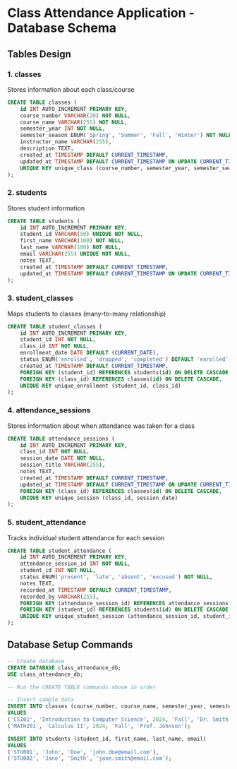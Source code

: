 # Class Attendance Application - Database Schema

## Tables Design

### 1. classes

Stores information about each class/course

```sql
CREATE TABLE classes (
    id INT AUTO_INCREMENT PRIMARY KEY,
    course_number VARCHAR(20) NOT NULL,
    course_name VARCHAR(255) NOT NULL,
    semester_year INT NOT NULL,
    semester_season ENUM('Spring', 'Summer', 'Fall', 'Winter') NOT NULL,
    instructor_name VARCHAR(255),
    description TEXT,
    created_at TIMESTAMP DEFAULT CURRENT_TIMESTAMP,
    updated_at TIMESTAMP DEFAULT CURRENT_TIMESTAMP ON UPDATE CURRENT_TIMESTAMP,
    UNIQUE KEY unique_class (course_number, semester_year, semester_season)
);
```

### 2. students

Stores student information

```sql
CREATE TABLE students (
    id INT AUTO_INCREMENT PRIMARY KEY,
    student_id VARCHAR(50) UNIQUE NOT NULL,
    first_name VARCHAR(100) NOT NULL,
    last_name VARCHAR(100) NOT NULL,
    email VARCHAR(255) UNIQUE NOT NULL,
    notes TEXT,
    created_at TIMESTAMP DEFAULT CURRENT_TIMESTAMP,
    updated_at TIMESTAMP DEFAULT CURRENT_TIMESTAMP ON UPDATE CURRENT_TIMESTAMP
);
```

### 3. student_classes

Maps students to classes (many-to-many relationship)

```sql
CREATE TABLE student_classes (
    id INT AUTO_INCREMENT PRIMARY KEY,
    student_id INT NOT NULL,
    class_id INT NOT NULL,
    enrollment_date DATE DEFAULT (CURRENT_DATE),
    status ENUM('enrolled', 'dropped', 'completed') DEFAULT 'enrolled',
    created_at TIMESTAMP DEFAULT CURRENT_TIMESTAMP,
    FOREIGN KEY (student_id) REFERENCES students(id) ON DELETE CASCADE,
    FOREIGN KEY (class_id) REFERENCES classes(id) ON DELETE CASCADE,
    UNIQUE KEY unique_enrollment (student_id, class_id)
);
```

### 4. attendance_sessions

Stores information about when attendance was taken for a class

```sql
CREATE TABLE attendance_sessions (
    id INT AUTO_INCREMENT PRIMARY KEY,
    class_id INT NOT NULL,
    session_date DATE NOT NULL,
    session_title VARCHAR(255),
    notes TEXT,
    created_at TIMESTAMP DEFAULT CURRENT_TIMESTAMP,
    updated_at TIMESTAMP DEFAULT CURRENT_TIMESTAMP ON UPDATE CURRENT_TIMESTAMP,
    FOREIGN KEY (class_id) REFERENCES classes(id) ON DELETE CASCADE,
    UNIQUE KEY unique_session (class_id, session_date)
);
```

### 5. student_attendance

Tracks individual student attendance for each session

```sql
CREATE TABLE student_attendance (
    id INT AUTO_INCREMENT PRIMARY KEY,
    attendance_session_id INT NOT NULL,
    student_id INT NOT NULL,
    status ENUM('present', 'late', 'absent', 'excused') NOT NULL,
    notes TEXT,
    recorded_at TIMESTAMP DEFAULT CURRENT_TIMESTAMP,
    recorded_by VARCHAR(255),
    FOREIGN KEY (attendance_session_id) REFERENCES attendance_sessions(id) ON DELETE CASCADE,
    FOREIGN KEY (student_id) REFERENCES students(id) ON DELETE CASCADE,
    UNIQUE KEY unique_student_session (attendance_session_id, student_id)
);
```

## Database Setup Commands

```sql
-- Create database
CREATE DATABASE class_attendance_db;
USE class_attendance_db;

-- Run the CREATE TABLE commands above in order

-- Insert sample data
INSERT INTO classes (course_number, course_name, semester_year, semester_season, instructor_name) 
VALUES 
('CS101', 'Introduction to Computer Science', 2024, 'Fall', 'Dr. Smith'),
('MATH201', 'Calculus II', 2024, 'Fall', 'Prof. Johnson');

INSERT INTO students (student_id, first_name, last_name, email) 
VALUES 
('STU001', 'John', 'Doe', 'john.doe@email.com'),
('STU002', 'Jane', 'Smith', 'jane.smith@email.com');
```
